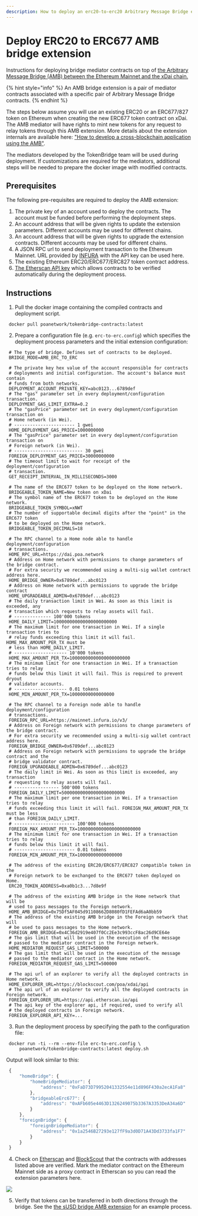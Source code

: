 ```yaml
---
description: How to deploy an erc20-to-erc20 Arbitrary Message Bridge extension
---
```


# Deploy ERC20 to ERC677 AMB bridge extension

Instructions for deploying bridge mediator contracts on top of [the Arbitrary Message Bridge \(AMB\) between the Ethereum Mainnet and the xDai chain.](../about-the-eth-xdai-amb/)

{% hint style="info" %}
An AMB bridge extension is a pair of mediator contracts associated with a specific pair of Arbitrary Message Bridge contracts.
{% endhint %}

The steps below assume you will use an existing ERC20 or an ERC677/827 token on Ethereum when creating the new ERC677 token contract on xDai. The AMB mediator will have rights to mint new tokens for any request to relay tokens through this AMB extension. More details about the extension internals are available here: ["How to develop a cross-blockchain application using the AMB"](https://docs.tokenbridge.net/amb-bridge/how-to-develop-xchain-apps-by-amb).

The mediators developed by the TokenBridge team will be used during deployment. If customizations are required for the mediators, additional steps will be needed to prepare the docker image with modified contracts.

## Prerequisites

The following pre-requisites are required to deploy the AMB extension:

1. The private key of an account used to deploy the contracts. The account must be funded before performing the deployment steps.
2. An account address that will be given rights to update the extension parameters. Different accounts may be used for different chains.
3. An account address that will be given rights to upgrade the extension contracts. Different accounts may be used for different chains.
4. A JSON RPC url to send deployment transaction to the Ethereum Mainnet. URL provided by [INFURA](https://infura.io/) with the API key can be used here.
5. The existing Ethereum ERC20/ERC677/ERC827 token contract address.
6. [The Etherscan API key](https://etherscan.io/apis) which allows contracts to be verified automatically during the deployment process.

## Instructions

1. Pull the docker image containing the compiled contracts and deployment script.

```text
 docker pull poanetwork/tokenbridge-contracts:latest
```

2. Prepare a configuration file \(e.g. `erc-to-erc.config`\) which specifies the deployment process parameters and the initial extension configuration:

```text
 # The type of bridge. Defines set of contracts to be deployed.
 BRIDGE_MODE=AMB_ERC_TO_ERC

 # The private key hex value of the account responsible for contracts
 # deployments and initial configuration. The account's balance must contain
 # funds from both networks.
 DEPLOYMENT_ACCOUNT_PRIVATE_KEY=abc0123...6789def
 # The "gas" parameter set in every deployment/configuration transaction.
 DEPLOYMENT_GAS_LIMIT_EXTRA=0.2
 # The "gasPrice" parameter set in every deployment/configuration transaction on
 # Home network (in Wei).
 # ----------------------- 1 gwei
 HOME_DEPLOYMENT_GAS_PRICE=1000000000
 # The "gasPrice" parameter set in every deployment/configuration transaction on
 # Foreign network (in Wei).
 # -------------------------- 30 gwei
 FOREIGN_DEPLOYMENT_GAS_PRICE=30000000000
 # The timeout limit to wait for receipt of the deployment/configuration
 # transaction.
 GET_RECEIPT_INTERVAL_IN_MILLISECONDS=3000

 # The name of the ERC677 token to be deployed on the Home network.
 BRIDGEABLE_TOKEN_NAME=New token on xDai
 # The symbol name of the ERC677 token to be deployed on the Home network.
 BRIDGEABLE_TOKEN_SYMBOL=xNWT
 # The number of supportable decimal digits after the "point" in the ERC677 token
 # to be deployed on the Home network.
 BRIDGEABLE_TOKEN_DECIMALS=18

 # The RPC channel to a Home node able to handle deployment/configuration
 # transactions.
 HOME_RPC_URL=https://dai.poa.network
 # Address on Home network with permissions to change parameters of the bridge contract.
 # For extra security we recommended using a multi-sig wallet contract address here.
 HOME_BRIDGE_OWNER=0x6789def...abc0123
 # Address on Home network with permissions to upgrade the bridge contract
 HOME_UPGRADEABLE_ADMIN=0x6789def...abc0123
 # The daily transaction limit in Wei. As soon as this limit is exceeded, any
 # transaction which requests to relay assets will fail.
 # -------------- 100'000 tokens
 HOME_DAILY_LIMIT=100000000000000000000000
 # The maximum limit for one transaction in Wei. If a single transaction tries to
 # relay funds exceeding this limit it will fail. HOME_MAX_AMOUNT_PER_TX must be
 # less than HOME_DAILY_LIMIT.
 # -------------------- 10'000 tokens
 HOME_MAX_AMOUNT_PER_TX=10000000000000000000000
 # The minimum limit for one transaction in Wei. If a transaction tries to relay
 # funds below this limit it will fail. This is required to prevent dryout
 # validator accounts.
 # -------------------- 0.01 tokens
 HOME_MIN_AMOUNT_PER_TX=10000000000000000

 # The RPC channel to a Foreign node able to handle deployment/configuration
 # transactions.
 FOREIGN_RPC_URL=https://mainnet.infura.io/v3/
 # Address on Foreign network with permissions to change parameters of the bridge contract.
 # For extra security we recommended using a multi-sig wallet contract address here.
 FOREIGN_BRIDGE_OWNER=0x6789def...abc0123
 # Address on Foreign network with permissions to upgrade the bridge contract and the
 # bridge validator contract.
 FOREIGN_UPGRADEABLE_ADMIN=0x6789def...abc0123
 # The daily limit in Wei. As soon as this limit is exceeded, any transaction
 # requesting to relay assets will fail.
 # ----------------- 500'000 tokens
 FOREIGN_DAILY_LIMIT=500000000000000000000000
 # The maximum limit per one transaction in Wei. If a transaction tries to relay
 # funds exceeding this limit it will fail. FOREIGN_MAX_AMOUNT_PER_TX must be less
 # than FOREIGN_DAILY_LIMIT.
 # ----------------------- 100'000 tokens
 FOREIGN_MAX_AMOUNT_PER_TX=100000000000000000000000
 # The minimum limit for one transaction in Wei. If a transaction tries to relay
 # funds below this limit it will fail.
 # ----------------------- 0.01 tokens
 FOREIGN_MIN_AMOUNT_PER_TX=10000000000000000

 # The address of the existing ERC20/ERC677/ERC827 compatible token in the 
 # Foreign network to be exchanged to the ERC677 token deployed on Home.
 ERC20_TOKEN_ADDRESS=0xa0b1c3...7d8e9f

 # The address of the existing AMB bridge in the Home network that will be
 # used to pass messages to the Foreign network.
 HOME_AMB_BRIDGE=0x75Df5AF045d91108662D8080fD1FEFAd6aA0bb59
 # The address of the existing AMB bridge in the Foreign network that will
 # be used to pass messages to the Home network.
 FOREIGN_AMB_BRIDGE=0x4C36d2919e407f0Cc2Ee3c993ccF8ac26d9CE64e
 # The gas limit that will be used in the execution of the message
 # passed to the mediator contract in the Foreign network.
 HOME_MEDIATOR_REQUEST_GAS_LIMIT=500000
 # The gas limit that will be used in the execution of the message
 # passed to the mediator contract in the Home network.
 FOREIGN_MEDIATOR_REQUEST_GAS_LIMIT=500000

 # The api url of an explorer to verify all the deployed contracts in Home network.
 HOME_EXPLORER_URL=https://blockscout.com/poa/xdai/api
 # The api url of an explorer to verify all the deployed contracts in Foreign network.
 FOREIGN_EXPLORER_URL=https://api.etherscan.io/api
 # The api key of the explorer api, if required, used to verify all
 # the deployed contracts in Foreign network.
 FOREIGN_EXPLORER_API_KEY=...
```

3. Run the deployment process by specifying the path to the configuration file:

```text
 docker run -ti --rm --env-file erc-to-erc.config \
     poanetwork/tokenbridge-contracts:latest deploy.sh
```

Output will look similar to this:

```javascript
 {
     "homeBridge": {
         "homeBridgeMediator": {
             "address": "0xFaD73D79952041332554e11d896F430a2ecA1Fa8"
         },
         "bridgeableErc677": {
             "address": "0xAFb605e4463D1326249075b3367A3353DeA34a6D"
         }
     },
     "foreignBridge": {
         "foreignBridgeMediator": {
             "address": "0x1a2546B27293e127fF9a3d0D71A43Dd3733fa1F7"
         }
     }
 }
```

4. Check on [Etherscan](https://etherscan.io/) and [BlockScout](https://blockscout.com/poa/xdai/) that the contracts with addresses listed above are verified. Mark the mediator contract on the Ethereum Mainnet side as a proxy contract in Etherscan so you can read the extension parameters here.

![](../../.gitbook/assets/image%20%2836%29.png)

5. Verify that tokens can be transferred in both directions through the bridge. See the [the sUSD bridge AMB extension](susd-bridge-extension/) for an example process.

